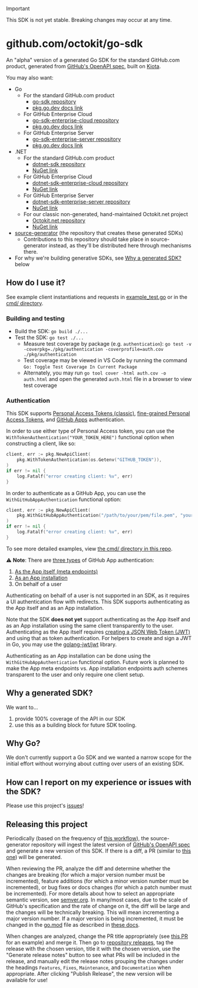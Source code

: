 > [!IMPORTANT]
> This SDK is not yet stable. Breaking changes may occur at any time.

# github.com/octokit/go-sdk

An "alpha" version of a generated Go SDK for the standard GitHub.com product, generated from [GitHub's OpenAPI spec](https://github.com/github/rest-api-description), built on [Kiota](https://github.com/microsoft/kiota).

You may also want:

- Go
	- For the standard GitHub.com product
		- [go-sdk repository](https://github.com/octokit/go-sdk)
		- [pkg.go.dev docs link](https://pkg.go.dev/github.com/octokit/go-sdk)
	- For GitHub Enterprise Cloud
		- [go-sdk-enterprise-cloud repository](https://github.com/octokit/go-sdk-enterprise-cloud)
		- [pkg.go.dev docs link](https://pkg.go.dev/github.com/octokit/go-sdk-enterprise-cloud)
	- For GitHub Enterprise Server
		- [go-sdk-enterprise-server repository](https://github.com/octokit/go-sdk-enterprise-server)
		- [pkg.go.dev docs link](https://pkg.go.dev/github.com/octokit/go-sdk-enterprise-server)
- .NET
	- For the standard GitHub.com product
		- [dotnet-sdk repository](https://github.com/octokit/dotnet-sdk)
		- [NuGet link](https://www.nuget.org/packages/GitHub.Octokit.SDK)
	- For GitHub Enterprise Cloud
		- [dotnet-sdk-enterprise-cloud repository](https://github.com/octokit/dotnet-sdk-enterprise-cloud)
		- [NuGet link](https://www.nuget.org/packages/GitHub.Octokit.GHEC.SDK/)
	- For GitHub Enterprise Server
		- [dotnet-sdk-enterprise-server repository](https://github.com/octokit/dotnet-sdk-enterprise-server)
		- [NuGet link](https://www.nuget.org/packages?q=GitHub.Octokit.GHES.SDK)
	- For our classic non-generated, hand-maintained Octokit.net project
		- [Octokit.net repository](https://github.com/octokit/octokit.net)
		- [NuGet link](https://www.nuget.org/packages/Octokit/)
- [source-generator](https://github.com/octokit/source-generator) (the repository that creates these generated SDKs)
	- Contributions to this repository should take place in source-generator instead, as they'll be distributed here through mechanisms there.
- For why we're building generative SDKs, see [Why a generated SDK?](#why-a-generated-sdk) below

## How do I use it?

See example client instantiations and requests in [example_test.go](pkg/example_test.go) or in the [cmd/ directory](cmd/).

### Building and testing

- Build the SDK: `go build ./...`
- Test the SDK: `go test ./...`
	- Measure test coverage by package (e.g. `authentication`): `go test -v -coverpkg=./pkg/authentication -coverprofile=auth.cov ./pkg/authentication`
	- Test coverage may be viewed in VS Code by running the command `Go: Toggle Test Coverage In Current Package`
	- Alternately, you may run `go tool cover -html auth.cov -o auth.html` and open the generated `auth.html` file in a browser to view test coverage

### Authentication

This SDK supports [Personal Access Tokens (classic)](https://docs.github.com/en/authentication/keeping-your-account-and-data-secure/managing-your-personal-access-tokens#personal-access-tokens-classic), [fine-grained Personal Access Tokens](https://docs.github.com/en/authentication/keeping-your-account-and-data-secure/managing-your-personal-access-tokens#fine-grained-personal-access-tokens), and [GitHub Apps](https://docs.github.com/en/apps/creating-github-apps/authenticating-with-a-github-app/about-authentication-with-a-github-app) authentication.

In order to use either type of Personal Access token, you can use the `WithTokenAuthentication("YOUR_TOKEN_HERE")` functional option when constructing a client, like so:

```go
client, err := pkg.NewApiClient(
	pkg.WithTokenAuthentication(os.Getenv("GITHUB_TOKEN")),
)
if err != nil {
	log.Fatalf("error creating client: %v", err)
}
```

In order to authenticate as a GitHub App, you can use the `WithGitHubAppAuthentication` functional option:

```go
client, err := pkg.NewApiClient(
	pkg.WithGitHubAppAuthentication("/path/to/your/pem/file.pem", "your-client-ID", yourInstallationIDInt),
)
if err != nil {
	log.Fatalf("error creating client: %v", err)
}
```

To see more detailed examples, view [the cmd/ directory in this repo](cmd/).

⚠️ **Note**: There are [three types](https://docs.github.com/en/apps/creating-github-apps/authenticating-with-a-github-app/about-authentication-with-a-github-app) of GitHub App authentication:
1. [As the App itself (meta endpoints)](https://docs.github.com/en/rest/apps/apps?apiVersion=2022-11-28)
1. [As an App installation](https://docs.github.com/en/rest/authentication/endpoints-available-for-github-app-installation-access-tokens?apiVersion=2022-11-28)
1. On behalf of a user

Authenticating on behalf of a user is not supported in an SDK, as it requires a UI authentication flow with redirects. This SDK supports authenticating as the App itself and as an App installation.

Note that the SDK **does not yet** support authenticating as the App itself and as an App installation using the same client transparently to the user. Authenticating as the App itself requires [creating a JSON Web Token (JWT)](https://docs.github.com/en/apps/creating-github-apps/authenticating-with-a-github-app/generating-a-json-web-token-jwt-for-a-github-app) and using that as token authentication. For helpers to create and sign a JWT in Go, you may use the [golang-jwt/jwt](https://github.com/golang-jwt/jwt) library.

Authenticating as an App installation can be done using the `WithGitHubAppAuthentication` functional option. Future work is planned to make the App meta endpoints vs. App installation endpoints auth schemes transparent to the user and only require one client setup.

## Why a generated SDK?

We want to...
1.  provide 100% coverage of the API in our SDK
2.  use this as a building block for future SDK tooling.

## Why Go?

We don't currently support a Go SDK and we wanted a narrow scope for the initial effort without worrying about cutting over users of an existing SDK.

## How can I report on my experience or issues with the SDK?

Please use this project's [issues](https://github.com/octokit/go-sdk/issues)!

## Releasing this project

Periodically (based on the frequency of [this workflow](https://github.com/octokit/source-generator/blob/main/.github/workflows/build-go.yml)), the source-generator repository will ingest the latest version of [GitHub's OpenAPI spec](https://github.com/github/rest-api-description) and generate a new version of this SDK. If there is a diff, a PR (similar to [this one](https://github.com/octokit/go-sdk/pull/22)) will be generated.

When reviewing the PR, analyze the diff and determine whether the changes are breaking (for which a major version number must be incremented), feature additions (for which a minor version number must be incremented), or bug fixes or docs changes (for which a patch number must be incremented). For more details about how to select an appropriate semantic version, see [semver.org](https://semver.org/). In many/most cases, due to the scale of GitHub's specification and the rate of change on it, the diff will be large and the changes will be technically breaking. This will mean incrementing a major version number. If a major version is being incremented, it must be changed in the [go.mod](./go.mod) file as described in [these docs](https://go.dev/doc/modules/release-workflow#breaking).

When changes are analyzed, change the PR title appropriately (see [this PR](https://github.com/octokit/go-sdk/pull/40) for an example) and merge it. Then go to [repository releases](https://github.com/octokit/go-sdk/releases), tag the release with the chosen version, title it with the chosen version, use the "Generate release notes" button to see what PRs will be included in the release, and manually edit the release notes grouping the changes under the headings `Features`, `Fixes`, `Maintenance`, and `Documentation` when appropriate. After clicking "Publish Release", the new version will be available for use!
